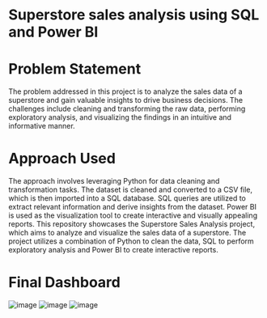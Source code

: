 # Superstore sales analysis using SQL and Power BI

# Problem Statement

The problem addressed in this project is to analyze the sales data of a superstore and gain valuable insights to drive business decisions. The challenges include cleaning and transforming the raw data, performing exploratory analysis, and visualizing the findings in an intuitive and informative manner.

# Approach Used

The approach involves leveraging Python for data cleaning and transformation tasks. The dataset is cleaned and converted to a CSV file, which is then imported into a SQL database. SQL queries are utilized to extract relevant information and derive insights from the dataset. Power BI is used as the visualization tool to create interactive and visually appealing reports. This repository showcases the Superstore Sales Analysis project, which aims to analyze and visualize the sales data of a superstore. The project utilizes a combination of Python to clean the data, SQL to perform exploratory analysis and Power BI to create interactive reports.

# Final Dashboard

![image](https://github.com/mangipudimeghana/Superstore-sales-analysis-using-SQL-and-Power-BI/assets/153377193/fbe81598-210d-40fe-8c80-4083cbd72a1c)
![image](https://github.com/mangipudimeghana/Superstore-sales-analysis-using-SQL-and-Power-BI/assets/153377193/fa20abbb-ae14-4b65-a41b-4e2bac7ac848)
![image](https://github.com/mangipudimeghana/Superstore-sales-analysis-using-SQL-and-Power-BI/assets/153377193/538fc637-c459-4ed0-9873-0e26dcfc55d8)

